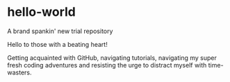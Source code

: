 # hello-world
A brand spankin' new trial repository

Hello to those with a beating heart!

Getting acquainted with GitHub, navigating tutorials, navigating my super fresh coding adventures and resisting the urge to distract myself with time-wasters. 
